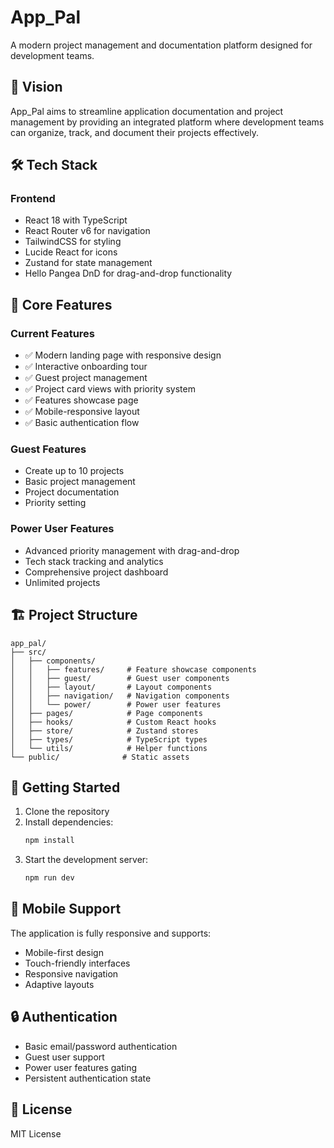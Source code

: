 # App_Pal

A modern project management and documentation platform designed for development teams.

## 🚀 Vision

App_Pal aims to streamline application documentation and project management by providing an integrated platform where development teams can organize, track, and document their projects effectively.

## 🛠 Tech Stack

### Frontend
- React 18 with TypeScript
- React Router v6 for navigation
- TailwindCSS for styling
- Lucide React for icons
- Zustand for state management
- Hello Pangea DnD for drag-and-drop functionality

## 🎯 Core Features

### Current Features
- ✅ Modern landing page with responsive design
- ✅ Interactive onboarding tour
- ✅ Guest project management
- ✅ Project card views with priority system
- ✅ Features showcase page
- ✅ Mobile-responsive layout
- ✅ Basic authentication flow

### Guest Features
- Create up to 10 projects
- Basic project management
- Project documentation
- Priority setting

### Power User Features
- Advanced priority management with drag-and-drop
- Tech stack tracking and analytics
- Comprehensive project dashboard
- Unlimited projects

## 🏗 Project Structure

```
app_pal/
├── src/
│   ├── components/
│   │   ├── features/     # Feature showcase components
│   │   ├── guest/        # Guest user components
│   │   ├── layout/       # Layout components
│   │   ├── navigation/   # Navigation components
│   │   └── power/        # Power user features
│   ├── pages/            # Page components
│   ├── hooks/            # Custom React hooks
│   ├── store/            # Zustand stores
│   ├── types/            # TypeScript types
│   └── utils/            # Helper functions
└── public/              # Static assets
```

## 🚀 Getting Started

1. Clone the repository
2. Install dependencies:
   ```bash
   npm install
   ```
3. Start the development server:
   ```bash
   npm run dev
   ```

## 📱 Mobile Support

The application is fully responsive and supports:
- Mobile-first design
- Touch-friendly interfaces
- Responsive navigation
- Adaptive layouts

## 🔒 Authentication

- Basic email/password authentication
- Guest user support
- Power user features gating
- Persistent authentication state

## 📄 License

MIT License